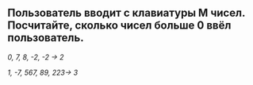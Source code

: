 ## Пользователь вводит с клавиатуры M чисел. Посчитайте, сколько чисел больше 0 ввёл пользователь.

*0, 7, 8, -2, -2 -> 2*

*1, -7, 567, 89, 223-> 3*